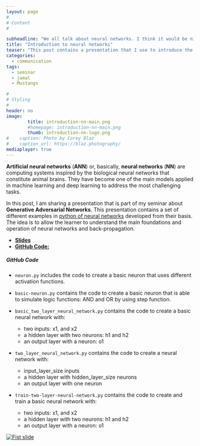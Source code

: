 ```yaml
---
layout: page
#
# Content
#

subheadline: "We all talk about neural networks. I think it would be nice to know what they really are. #StayAtHome ..."
title: "Introduction to neural networks"
teaser: "This post contains a presentation that I use to introduce the concept of Artificial Intelligence and neural networks to the general public."
categories:
  - communication
tags:
  - seminar
  - jamal
  - Mustangs

#
# Styling
#
header: no
image:
        title: introduction-nn-main.png
        #homepage: introduction-nn-main.png
        thumb: introduction-nn-logo.png
#    caption: Photo by Corey Blaz
#    caption_url: https://blaz.photography/
mediaplayer: true
---
```


**Artificial neural networks** (**ANN**) or, basically, **neural networks** (**NN**) are computing systems inspired by the biological neural networks that constitute animal brains. They have become one of the main models applied in machine learning and deep learning to address the most challenging tasks.

In this post, I am sharing a presentation that is part of my seminar about **Generative Adversarial Networks**. This presentation contains a set of different examples in [python of neural networks](https://github.com/generative-adversarial-networks/introduction-neural-networks) developed from their basis. The idea is to allow the learner to understand the main foundations and operation of neural networks and back-propagation.

- [**Slides**](https://jamaltoutouh.github.io/downloads/presentations/introduction_to_dl.pdf)
- [**GitHub Code:**](https://github.com/generative-adversarial-networks/introduction-neural-networks)


##### GitHub Code

- ``neuron.py`` includes the code to create a basic neuron that uses different activation functions.

- ``basic-neuron.py`` contains the code to create a basic neuron that is able to simulate logic functions: AND and OR
by using step function.

- ``basic_two_layer_neural_network.py`` contains the code to create a basic neural network with:
  - two inputs: x1, and x2
  - a hidden layer with two neurons: h1 and h2
  - an output layer with a neuron: o1

- ``two_layer_neural_network.py`` contains the code to create a neural network with:
    - input_layer_size inputs
    - a hidden layer with hidden_layer_size neurons
    - an output layer with one neuron

- ``train-two-layer-neural-network.py`` contains the code to create and train a basic neural network with:
  - two inputs: x1, and x2
  - a hidden layer with two neurons: h1 and h2
  - an output layer with a neuron: o1


[![Fist slide](https://jamaltoutouh.github.io/images/introduction-nn-main.png)](https://jamaltoutouh.github.io/downloads/presentations/introduction_to_dl.pdf)







